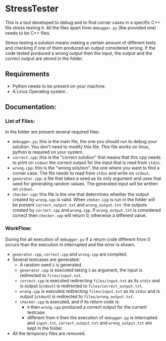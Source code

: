 # StressTester

This is a tool developed to debug and  to find corner cases in a specific C++ file stress testing it. All the files apart from ```debugger.py``` (the provided one) needs to be C++ files.

Stress testing a solution means making a certain amount of different tests and checking if one of them produced an output considered wrong. 
If the code tested produced a wrong output then the input, the output and the correct output are stored in the folder. 

## Requirements
- Python needs to be present on your machine.
- A Linux Operating system .

## Documentation: 

### List of Files:
In the folder are present several required files:
- ```debugger.py```: this is the main file, the one you should run to debug your solution. You don't need to modify this file. This file works on linux, python is required on your system.
- ```correct.cpp```: this is the "correct solution" that means that this cpp needs to print on `stdout` the correct output for the input that is read from `stdin`.
- ```wrong.cpp```: this is the "wrong solution", the one where you want to find a corner case. The file needs to read from ```stdin``` and write on ```stdout```.
- ```generator.cpp```: a file that takes a seed as its only argument and uses that seed for generating random values. The generated input will be written on ```stdout```.
- ```checker.cpp```: this file is the one that determines whether the output created by ```wrong.cpp``` is valid. When ```cheker.cpp``` is run in the folder will be present ```correct_output.txt``` and ```wrong_output.txt```: the outputs created by ```correct.cpp``` and ```wrong.cpp```. If ```wrong_output.txt``` is considered correct then ```checker.cpp``` will return 0, otherwise a different value.  


### WorkFlow:
During the all execution of ```debugger.py``` if a return code different from 0 occurs than the execution in interrupted and the error is shown.
- ```generator.cpp```, ```correct.cpp``` and ```wrong.cpp``` are compiled.
- Several testcases are generated:
  - A random seed ```S``` is generated.
  - ```generator.cpp``` is executed taking ```S``` as argument, the input is redirected to ```files/input.txt```.
  - ```correct.cpp``` is executed redirecting ```files/input.txt``` as its ```stdin``` and is output (```stdout```) is redirected to ```files/correct_output.txt```.
   - ```wrong.cpp``` is executed redirecting ```files/input.txt``` as its ```stdin``` and is output (```stdout```) is redirected to ```files/wrong_output.txt```.
   - ```checker.cpp``` is executed, and if its return code is:
     - ```0``` then ```wrong.cpp``` produced a correct output for the current testcase.
     - different from `0` then the execution of ```debugger.py``` is interrupted and ```input.txt```, ```correct_output.txt``` and ```wrong_output.txt``` are kept in the folder.  
- All the temporary files are removed.
